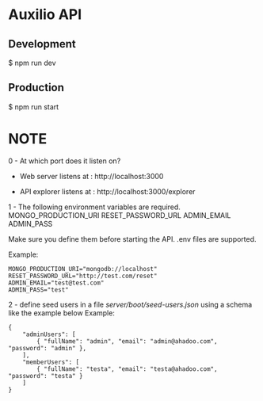 # Auxilio API

## Development
$ npm run dev

## Production
$ npm run start


NOTE
======
0 - At which port does it listen on?

- Web server listens at : http://localhost:3000

- API explorer listens at : http://localhost:3000/explorer


1 - The following environment variables are required.
    MONGO_PRODUCTION_URI
    RESET_PASSWORD_URL
    ADMIN_EMAIL
    ADMIN_PASS

Make sure you define them before starting the API. .env files are supported.

Example:

```  
MONGO_PRODUCTION_URI="mongodb://localhost"
RESET_PASSWORD_URL="http://test.com/reset"
ADMIN_EMAIL="test@test.com"
ADMIN_PASS="test"

```
2 - define seed users in a file _server/boot/seed-users.json_ using a schema like the example below
Example:

```
{
    "adminUsers": [
        { "fullName": "admin", "email": "admin@ahadoo.com", "password": "admin" },
    ],
    "memberUsers": [
        { "fullName": "testa", "email": "testa@ahadoo.com", "password": "testa" }
    ]
}

```



